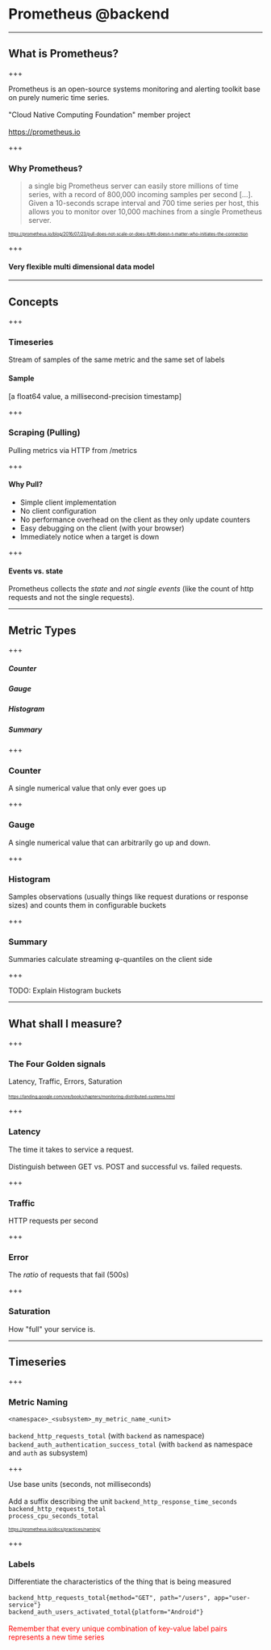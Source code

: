 # Prometheus @backend

---

## What is Prometheus?

+++

Prometheus is an open-source systems monitoring and alerting toolkit base on purely numeric time series.
<br>
<br>
"Cloud Native Computing Foundation" member project
<br>
<br>
https://prometheus.io

+++

### Why Prometheus?

> a single big Prometheus server can easily store millions of time series, with a record of 800,000 incoming samples per second [...]. Given a 10-seconds scrape interval and 700 time series per host, this allows you to monitor over 10,000 machines from a single Prometheus server.

<span style="font-size:0.6em;">https://prometheus.io/blog/2016/07/23/pull-does-not-scale-or-does-it/#it-doesn-t-matter-who-initiates-the-connection</span>

+++

#### Very flexible multi dimensional data model

---

## Concepts

+++

### Timeseries

Stream of samples of the same metric and the same set of labels

#### Sample
[a float64 value, a millisecond-precision timestamp]

+++

### Scraping (Pulling)

Pulling metrics via HTTP from /metrics

+++

#### Why Pull?
- Simple client implementation
- No client configuration
- No performance overhead on the client as they only update counters
- Easy debugging on the client (with your browser)
- Immediately notice when a target is down

+++

#### Events vs. state
Prometheus collects the *state* and *not single events* (like the count of http requests and not the single requests).

---

## Metric Types

+++

##### Counter
##### Gauge
##### Histogram
##### Summary

+++

### Counter

A single numerical value that only ever goes up

+++

### Gauge

A single numerical value that can arbitrarily go up and down.

+++

### Histogram

Samples observations (usually things like request durations or response sizes) and counts them in configurable buckets

+++

### Summary

Summaries calculate streaming φ-quantiles on the client side

+++

TODO: Explain Histogram buckets

---

## What shall I measure?

+++

### The Four Golden signals
Latency, Traffic, Errors, Saturation
<br>
<br>
<span style="font-size:0.6em;">https://landing.google.com/sre/book/chapters/monitoring-distributed-systems.html</span>

+++

### Latency
The time it takes to service a request.
<br>
<br>
Distinguish between GET vs. POST and successful vs. failed requests.

+++

### Traffic
HTTP requests per second

+++

### Error
The *ratio* of requests that fail (500s)

+++

### Saturation
How "full" your service is.

---

## Timeseries

+++

### Metric Naming 

`<namespace>_<subsystem>_my_metric_name_<unit>`<br>
<br>
`backend_http_requests_total` (with `backend` as namespace)<br>
`backend_auth_authentication_success_total` (with `backend` as namespace and `auth` as subsystem)

+++

Use base units (seconds, not milliseconds)
<br>
<br>
Add a suffix describing the unit
`backend_http_response_time_seconds`<br>
`backend_http_requests_total`<br>
`process_cpu_seconds_total`<br>

<span style="font-size:0.6em;">https://prometheus.io/docs/practices/naming/</span>

+++

### Labels

Differentiate the characteristics of the thing that is being measured<br>
<br>
`backend_http_requests_total{method="GET", path="/users", app="user-service"}`<br>
`backend_auth_users_activated_total{platform="Android"}`<br>
<br>
<span style="color: red">Remember that every unique combination of key-value label pairs represents a new time series</span>



